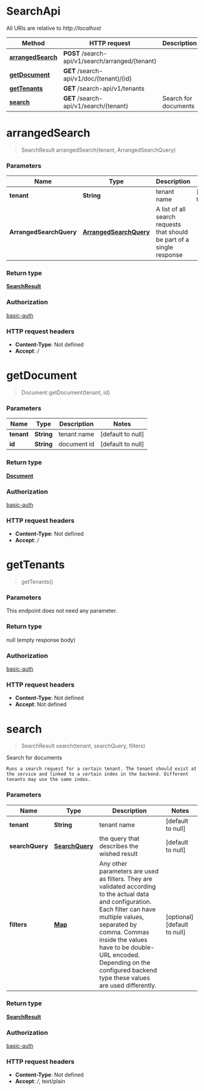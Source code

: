 # SearchApi

All URIs are relative to *http://localhost*

Method | HTTP request | Description
------------- | ------------- | -------------
[**arrangedSearch**](SearchApi.md#arrangedSearch) | **POST** /search-api/v1/search/arranged/{tenant} | 
[**getDocument**](SearchApi.md#getDocument) | **GET** /search-api/v1/doc/{tenant}/{id} | 
[**getTenants**](SearchApi.md#getTenants) | **GET** /search-api/v1/tenants | 
[**search**](SearchApi.md#search) | **GET** /search-api/v1/search/{tenant} | Search for documents


<a name="arrangedSearch"></a>
# **arrangedSearch**
> SearchResult arrangedSearch(tenant, ArrangedSearchQuery)



### Parameters

Name | Type | Description  | Notes
------------- | ------------- | ------------- | -------------
 **tenant** | **String**| tenant name | [default to null]
 **ArrangedSearchQuery** | [**ArrangedSearchQuery**](../Models/ArrangedSearchQuery.md)| A list of all search requests that should be part of a single response |

### Return type

[**SearchResult**](../Models/SearchResult.md)

### Authorization

[basic-auth](../index.md#basic-auth)

### HTTP request headers

- **Content-Type**: Not defined
- **Accept**: */*

<a name="getDocument"></a>
# **getDocument**
> Document getDocument(tenant, id)



### Parameters

Name | Type | Description  | Notes
------------- | ------------- | ------------- | -------------
 **tenant** | **String**| tenant name | [default to null]
 **id** | **String**| document id | [default to null]

### Return type

[**Document**](../Models/Document.md)

### Authorization

[basic-auth](../index.md#basic-auth)

### HTTP request headers

- **Content-Type**: Not defined
- **Accept**: */*

<a name="getTenants"></a>
# **getTenants**
> getTenants()



### Parameters
This endpoint does not need any parameter.

### Return type

null (empty response body)

### Authorization

[basic-auth](../index.md#basic-auth)

### HTTP request headers

- **Content-Type**: Not defined
- **Accept**: Not defined

<a name="search"></a>
# **search**
> SearchResult search(tenant, searchQuery, filters)

Search for documents

    Runs a search request for a certain tenant. The tenant should exist at the service and linked to a certain index in the backend. Different tenants may use the same index.

### Parameters

Name | Type | Description  | Notes
------------- | ------------- | ------------- | -------------
 **tenant** | **String**| tenant name | [default to null]
 **searchQuery** | [**SearchQuery**](../Models/.md)| the query that describes the wished result | [default to null]
 **filters** | [**Map**](../Models/String.md)| Any other parameters are used as filters. They are validated according to the actual data and configuration. Each filter can have multiple values, separated by comma. Commas inside the values have to be double-URL encoded. Depending on the configured backend type these values are used differently. | [optional] [default to null]

### Return type

[**SearchResult**](../Models/SearchResult.md)

### Authorization

[basic-auth](../index.md#basic-auth)

### HTTP request headers

- **Content-Type**: Not defined
- **Accept**: */*, text/plain

